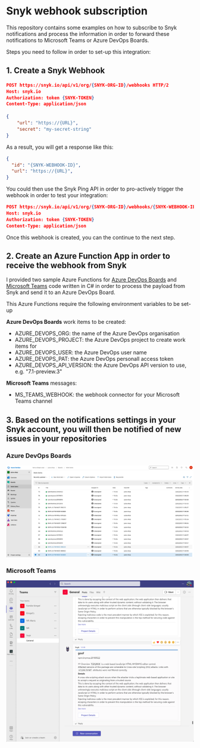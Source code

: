 # Snyk webhook subscription

This repository contains some examples on how to subscribe to Snyk notifications and process the information in order to forward these notifications to Microsoft Teams or Azure DevOps Boards.

Steps you need to follow in order to set-up this integration:

## 1. Create a Snyk Webhook

```json
POST https://snyk.io/api/v1/org/{SNYK-ORG-ID}/webhooks HTTP/2
Host: snyk.io
Authorization: token {SNYK-TOKEN}
Content-Type: application/json

{
    "url": "https://{URL}",
    "secret": "my-secret-string"
}
```

As a result, you will get a response like this:

```json
{
  "id": "{SNYK-WEBHOOK-ID}",
  "url": "https://{URL}",
}
```

You could then use the Snyk Ping API in order to pro-actively trigger the webhook in order to test your integration:

```json
POST https://snyk.io/api/v1/org/{SNYK-ORG-ID}/webhooks/{SNYK-WEBHOOK-ID}/ping HTTP/2
Host: snyk.io
Authorization: token {SNYK-TOKEN}
Content-Type: application/json
```

Once this webhook is created, you can the continue to the next step.

## 2. Create an Azure Function App in order to receive the webhook from Snyk

I provided two sample Azure Functions for [Azure DevOps Boards](azure-function-azure-boards.cs) and [Microsoft Teams](azure-function-microsoft-teams.cs) code written in C# in order to process the payload from Snyk and send it to an Azure DevOps Board.

This Azure Functions require the following environment variables to be set-up

**Azure DevOps Boards** work items to be created:

- AZURE_DEVOPS_ORG: the name of the Azure DevOps organisation
- AZURE_DEVOPS_PROJECT: the Azure DevOps project to create work items for
- AZURE_DEVOPS_USER: the Azure DevOps user name
- AZURE_DEVOPS_PAT: the Azure DevOps personall access token
- AZURE_DEVOPS_API_VERSION: the Azure DevOps API version to use, e.g. "7.1-preview.3"

**Microsoft Teams** messages:

- MS_TEAMS_WEBHOOK: the webhook connector for your Microsoft Teams channel

## 3. Based on the notifications settings in your Snyk account, you will then be notified of new issues in your repositories

### Azure DevOps Boards
![](/azure-devops.boards.png)

### Microsoft Teams
![](/microsoft-teams.png)